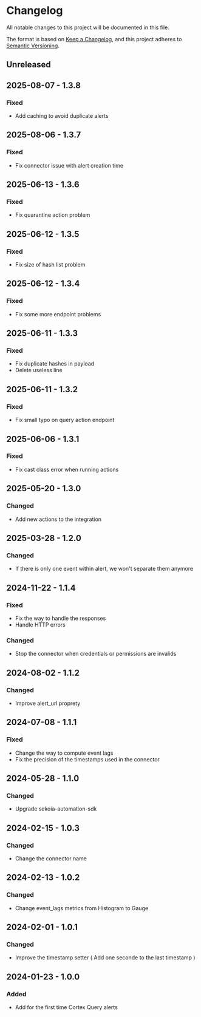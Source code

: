 # Changelog

All notable changes to this project will be documented in this file.

The format is based on [Keep a Changelog](https://keepachangelog.com/en/1.0.0/),
and this project adheres to [Semantic Versioning](https://semver.org/spec/v2.0.0.html).

## Unreleased

## 2025-08-07 - 1.3.8

### Fixed

- Add caching to avoid duplicate alerts

## 2025-08-06 - 1.3.7

### Fixed

- Fix connector issue with alert creation time

## 2025-06-13 - 1.3.6

### Fixed

- Fix quarantine action problem

## 2025-06-12 - 1.3.5

### Fixed

- Fix size of hash list problem

## 2025-06-12 - 1.3.4

### Fixed

- Fix some more endpoint problems

## 2025-06-11 - 1.3.3

### Fixed

- Fix duplicate hashes in payload
- Delete useless line

## 2025-06-11 - 1.3.2

### Fixed

- Fix small typo on query action endpoint

## 2025-06-06 - 1.3.1

### Fixed

- Fix cast class error when running actions

## 2025-05-20 - 1.3.0

### Changed

- Add new actions to the integration

## 2025-03-28 - 1.2.0

### Changed

- If there is only one event within alert, we won't separate them anymore

## 2024-11-22 - 1.1.4

### Fixed

- Fix the way to handle the responses
- Handle HTTP errors

### Changed

- Stop the connector when credentials or permissions are invalids

## 2024-08-02 - 1.1.2

### Changed

- Improve alert_url proprety

## 2024-07-08 - 1.1.1

### Fixed

- Change the way to compute event lags
- Fix the precision of the timestamps used in the connector

## 2024-05-28 - 1.1.0

### Changed

- Upgrade sekoia-automation-sdk

## 2024-02-15 - 1.0.3

### Changed

- Change the connector name

## 2024-02-13 - 1.0.2

### Changed

- Change event_lags metrics from Histogram to Gauge

## 2024-02-01 - 1.0.1

### Changed

- Improve the timestamp setter ( Add one seconde to the last timestamp )

## 2024-01-23 - 1.0.0

### Added

- Add for the first time Cortex Query alerts
